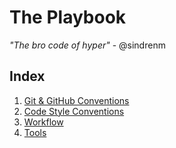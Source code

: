 # The Playbook

*"The bro code of hyper"* - @sindrenm

## Index

1. [Git & GitHub Conventions](https://github.com/hyperoslo/playbook/blob/master/GIT_AND_GITHUB.md)
2. [Code Style Conventions](https://github.com/hyperoslo/playbook/blob/master/CODE_STYLE.md)
4. [Workflow](https://github.com/hyperoslo/playbook/blob/master/WORKFLOW.md)
5. [Tools](https://github.com/hyperoslo/playbook/blob/master/TOOLS.md)
